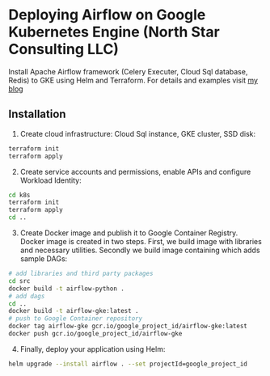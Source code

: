 # Deploying Airflow on Google Kubernetes Engine (North Star Consulting LLC)

Install Apache Airflow framework (Celery Executer, Cloud Sql database, Redis) to GKE using Helm and Terraform. For details and examples  visit [my blog](https://act-labs.github.io/posts/airflow-gke/ "Installing Airflow on GKE")

## Installation

1. Create cloud infrastructure: Cloud Sql instance, GKE cluster, SSD disk:
```sh
terraform init
terraform apply
```
2. Create service accounts and permissions, enable APIs and configure Workload Identity:
```sh
cd k8s
terraform init
terraform apply
cd ..
```
3. Create Docker image and publish it to Google Container Registry. Docker image is created in two steps. First, we build image with libraries and necessary utilities. Secondly we build image containing which adds sample DAGs:
```sh
# add libraries and third party packages
cd src
docker build -t airflow-python .
# add dags
cd ..
docker build -t airflow-gke:latest .
# push to Google Container repository
docker tag airflow-gke gcr.io/google_project_id/airflow-gke:latest
docker push gcr.io/google_project_id/airflow-gke
```
4. Finally, deploy your application using Helm:
```sh
helm upgrade --install airflow . --set projectId=google_project_id
```
